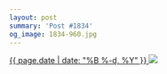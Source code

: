 ```yaml
---
layout: post
summary: 'Post #1834'
og_image: 1834-960.jpg
---
```


<p>
 <time>
  <a href="/1834">
   {{ page.date | date: "%B %-d, %Y" }}
  </a>
 </time>
 <a href="/1834">
  <img sizes="(min-width: 700px) 50vw, calc(100vw - 2rem)" src="{{ site.assets_url }}/1834-480.jpg" srcset="{{ site.assets_url }}/1834-240.jpg 240w, {{ site.assets_url }}/1834-480.jpg 480w, {{ site.assets_url }}/1834-720.jpg 720w, {{ site.assets_url }}/1834-960.jpg 960w"/>
 </a>
</p>
